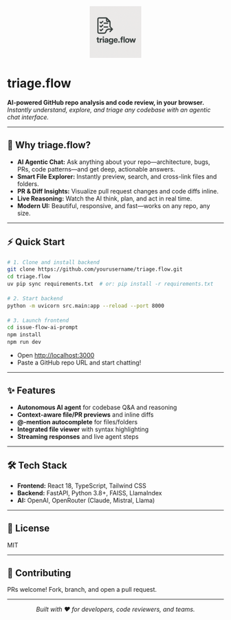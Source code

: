 <p align="center">
  <img src="triage_flow_logo.png" alt="triage.flow logo" width="120"/>
</p>

# triage.flow

**AI-powered GitHub repo analysis and code review, in your browser.**  
*Instantly understand, explore, and triage any codebase with an agentic chat interface.*

---

## 🚀 Why triage.flow?

- **AI Agentic Chat:** Ask anything about your repo—architecture, bugs, PRs, code patterns—and get deep, actionable answers.
- **Smart File Explorer:** Instantly preview, search, and cross-link files and folders.
- **PR & Diff Insights:** Visualize pull request changes and code diffs inline.
- **Live Reasoning:** Watch the AI think, plan, and act in real time.
- **Modern UI:** Beautiful, responsive, and fast—works on any repo, any size.

---

## ⚡ Quick Start

```bash
# 1. Clone and install backend
git clone https://github.com/yourusername/triage.flow.git
cd triage.flow
uv pip sync requirements.txt  # or: pip install -r requirements.txt

# 2. Start backend
python -m uvicorn src.main:app --reload --port 8000

# 3. Launch frontend
cd issue-flow-ai-prompt
npm install
npm run dev
```

- Open [http://localhost:3000](http://localhost:3000)
- Paste a GitHub repo URL and start chatting!

---

## ✨ Features

- **Autonomous AI agent** for codebase Q&A and reasoning
- **Context-aware file/PR previews** and inline diffs
- **@-mention autocomplete** for files/folders
- **Integrated file viewer** with syntax highlighting
- **Streaming responses** and live agent steps

---

## 🛠 Tech Stack

- **Frontend:** React 18, TypeScript, Tailwind CSS
- **Backend:** FastAPI, Python 3.8+, FAISS, LlamaIndex
- **AI:** OpenAI, OpenRouter (Claude, Mistral, Llama)

---

## 📄 License

MIT

---

## 🤝 Contributing

PRs welcome! Fork, branch, and open a pull request.

---

<p align="center">
  <i>Built with ❤️ for developers, code reviewers, and teams.</i>
</p>
